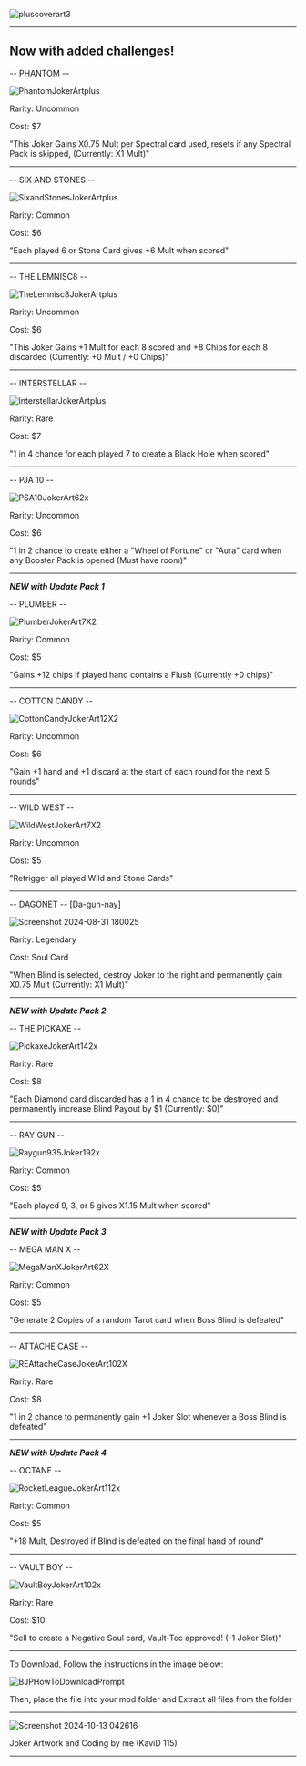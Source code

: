 ![pluscoverart3](https://github.com/user-attachments/assets/4031b049-2573-4b3a-8c95-9862d122c974)

-----
Now with added challenges!
-----
-- PHANTOM --

![PhantomJokerArtplus](https://github.com/user-attachments/assets/a2e1ab8a-fbbd-4159-98a9-65e037c1797a)                                                    

Rarity: Uncommon

Cost: $7

"This Joker Gains X0.75 Mult per Spectral card used, resets if any Spectral Pack is skipped, (Currently: X1 Mult)"

------

-- SIX AND STONES --

![SixandStonesJokerArtplus](https://github.com/user-attachments/assets/89d69034-e9dd-432c-9f5f-b09da2a9e0be)

Rarity: Common

Cost: $6

"Each played 6 or Stone Card gives +6 Mult when scored"

-----

-- THE LEMNISC8 --

![TheLemnisc8JokerArtplus](https://github.com/user-attachments/assets/9bab7b90-4d8e-4a9f-b33e-1afc9137f5b7)

Rarity: Uncommon 

Cost: $6

"This Joker Gains +1 Mult for each 8 scored and +8 Chips for each 8 discarded (Currently: +0 Mult / +0 Chips)"

-----

-- INTERSTELLAR --

![InterstellarJokerArtplus](https://github.com/user-attachments/assets/4ff16e35-1bee-4ec8-86e0-eb1c47833196)

Rarity: Rare 

Cost: $7

"1 in 4 chance for each played 7 to create a Black Hole when scored"

-----

-- PJA 10 --

![PSA10JokerArt62x](https://github.com/user-attachments/assets/b12388c0-2a52-4fb5-9a6b-ad74e3f6d8c8)

Rarity: Uncommon 

Cost: $6

"1 in 2 chance to create either a "Wheel of Fortune" or "Aura" card when any Booster Pack is opened (Must have room)"

-----

*****NEW with Update Pack 1*****

-- PLUMBER --

![PlumberJokerArt7X2](https://github.com/user-attachments/assets/33c39395-6592-4716-9101-101c5a6b06aa)

Rarity: Common

Cost: $5

"Gains +12 chips if played hand contains a Flush (Currently +0 chips)"

-----

-- COTTON CANDY --

![CottonCandyJokerArt12X2](https://github.com/user-attachments/assets/f7a5e290-2e34-4ada-b366-dbbff1596571)

Rarity: Uncommon

Cost: $6

"Gain +1 hand and +1 discard at the start of each round for the next 5 rounds"

-----

-- WILD WEST --

![WildWestJokerArt7X2](https://github.com/user-attachments/assets/5ecd7709-db26-4b93-969d-ce557d3bb5e6)

Rarity: Uncommon

Cost: $5

"Retrigger all played Wild and Stone Cards"

-----

-- DAGONET --  [Da-guh-nay]

![Screenshot 2024-08-31 180025](https://github.com/user-attachments/assets/5eb4a1d2-6a75-48b8-8bbc-6f6bfab8266b)

Rarity: Legendary

Cost: Soul Card

"When Blind is selected, destroy Joker to the right and permanently gain X0.75 Mult (Currently: X1 Mult)"

-----

*****NEW with Update Pack 2*****

-- THE PICKAXE --

![PickaxeJokerArt142x](https://github.com/user-attachments/assets/4f49b056-bddd-4f3d-892b-d3d913dac240)

Rarity: Rare

Cost: $8

"Each Diamond card discarded has a 1 in 4 chance to be destroyed and permanently increase Blind Payout by $1 (Currently: $0)"

-----

-- RAY GUN --

![Raygun935Joker192x](https://github.com/user-attachments/assets/945edc00-c1e6-4893-a9a4-d10308180807)


Rarity: Common

Cost: $5

"Each played 9, 3, or 5 gives X1.15 Mult when scored"

-----

*****NEW with Update Pack 3*****

-- MEGA MAN X --

![MegaManXJokerArt62X](https://github.com/user-attachments/assets/b20d55f4-6ba7-4ba2-97de-09ca3fdb35dc)

Rarity: Common

Cost: $5

"Generate 2 Copies of a random Tarot card when Boss Blind is defeated"

-----

-- ATTACHE CASE --

![REAttacheCaseJokerArt102X](https://github.com/user-attachments/assets/8c0ac146-7e3b-4a0a-9c1f-464040be74c6)

Rarity: Rare

Cost: $8

"1 in 2 chance to permanently gain +1 Joker Slot whenever a Boss Blind is defeated"

-----

*****NEW with Update Pack 4*****

-- OCTANE --

![RocketLeagueJokerArt112x](https://github.com/user-attachments/assets/3dcd2214-ae09-4c16-a04d-1c2ec87031ad)

Rarity: Common

Cost: $5

"+18 Mult, Destroyed if Blind is defeated on the final hand of round"

-----

-- VAULT BOY --

![VaultBoyJokerArt102x](https://github.com/user-attachments/assets/b9f34b29-a3cc-4f53-a483-509a2e6e1d45)

Rarity: Rare

Cost: $10

"Sell to create a Negative Soul card, Vault-Tec approved! (-1 Joker Slot)"

-----

To Download, Follow the instructions in the image below:

![BJPHowToDownloadPrompt](https://github.com/user-attachments/assets/d90cceb5-b12a-4a1d-b012-bbd2f60794e9)

Then, place the file into your mod folder and Extract all files from the folder

-----

![Screenshot 2024-10-13 042616](https://github.com/user-attachments/assets/1882ddf5-48bb-4fa4-9383-fd6cf7310b93)


Joker Artwork and Coding by me (KaviD 115)

-----
